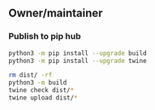 ## Owner/maintainer

### Publish to pip hub

```bash
python3 -m pip install --upgrade build
python3 -m pip install --upgrade twine

rm dist/ -rf
python3 -m build
twine check dist/*
twine upload dist/*
```